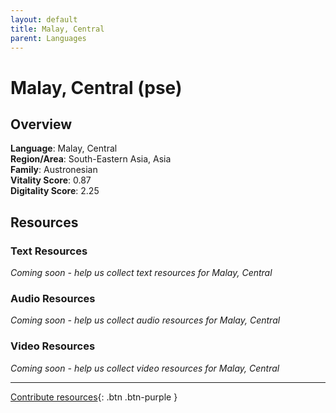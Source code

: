 ```yaml
---
layout: default
title: Malay, Central
parent: Languages
---
```


# Malay, Central (pse)

## Overview

**Language**: Malay, Central  
**Region/Area**: South-Eastern Asia, Asia  
**Family**: Austronesian  
**Vitality Score**: 0.87  
**Digitality Score**: 2.25  

## Resources

### Text Resources
*Coming soon - help us collect text resources for Malay, Central*

### Audio Resources
*Coming soon - help us collect audio resources for Malay, Central*

### Video Resources
*Coming soon - help us collect video resources for Malay, Central*

---

[Contribute resources](https://fairtrain.github.io/){: .btn .btn-purple }
